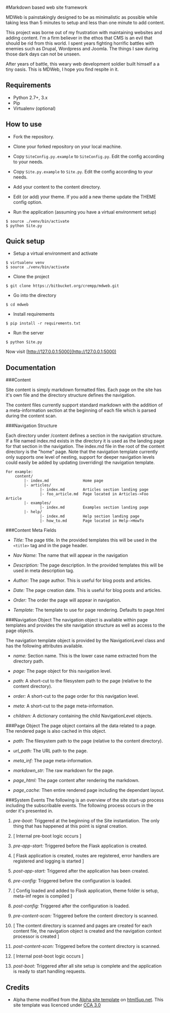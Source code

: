 #Markdown based web site framework

MDWeb is painstakingly designed to be as minimalistic as possible while taking less than 5 minutes to setup and less than one minute to add content.

This project was borne out of my frustration with maintaining websites and adding content. I'm a firm believer in the ethos that CMS is an evil that should be rid from this world. I spent years fighting horrific battles with enemies such as Drupal, Wordpress and Joomla. The things I saw during those dark days can not be unseen.

After years of battle, this weary web development soldier built himself a a tiny oasis. This is MDWeb, I hope you find respite in it.

## Requirements
* Python 2.7+, 3.x
* Pip
* Virtualenv (optional)

## How to use

* Fork the repository.

* Clone your forked repository on your local machine.

* Copy `SiteConfig.py.example` to `SiteConfig.py`. Edit the config according
  to your needs.
  
* Copy `Site.py.example` to `Site.py`. Edit the config according to your
  needs.
  
* Add your content to the content directory.

* Edit (or add) your theme. If you add a new theme update the THEME config
  option.
  
* Run the application (assuming you have a virtual environment setup)
```
$ source ./venv/bin/activate
$ python Site.py
```

## Quick setup
* Setup a virtual environment and activate
```
$ virtualenv venv
$ source ./venv/bin/activate
```
* Clone the project
```
$ git clone https://bitbucket.org/crempp/mdweb.git
```
* Go into the directory
```
$ cd mdweb
```
* Install requirements
```
$ pip install -r requirements.txt
```
* Run the server
```
$ python Site.py
```

Now visit [http://127.0.0.1:5000](http://127.0.0.1:5000)

## Documentation

###Content

Site content is simply markdown formatted files. Each page on the site has it's
own file and the directory structure defines the navigation.

The content files currently support standard markdown with the addition of a
meta-information section at the beginning of each file which is parsed during
the content scan.

###Navigation Structure

Each directory under /content defines a section in the navigation structure.
If a file named index.md exists in the directory it is used as the landing page
for that section in the navigation. The index.md file in the root of the
content directory is the "home" page. Note that the navigation template
currently only supports one level of nesting, support for deeper navigation
levels could easily be added by updating (overriding) the navigation template.

```
For example:
    content/
        |- index.md               Home page
        |- articles/
               |- index.md        Articles section landing page
               |- foo_article.md  Page located in Articles->Foo Article
        |- examples/
               |- index.md        Examples section landing page
        |- help/
               |- index.md        Help section landing page
               |- how_to.md       Page located in Help->HowTo
```

###Content Meta Fields
* *Title:* The page title. In the provided templates this will be used in the
`<title>` tag and in the page header.

* *Nav Name:* The name that will appear in the navigation

* *Description:* The page description. In the provided templates this will be
used in meta description tag.

* *Author:* The page author. This is useful for blog posts and articles.

* *Date:* The page creation date. This is useful for blog posts and articles.

* *Order:* The order the page will appear in navigation.

* *Template:* The template to use for page rendering. Defaults to page.html

###Navigation Object
The navigation object is available within page templates and provides the
site navigation structure as well as access to the page objects.

The navigation template object is provided by the NavigationLevel class and has
the following attributes available.

* *name:* Section name. This is the lower case name extracted from the 
directory path.

* *page:* The page object for this navigation level.

* *path:* A short-cut to the filesystem path to the page (relative 
to the content directory).

* *order:* A short-cut to the page order for this navigation level.

* *meta:* A short-cut to the page meta-information.

* *children:* A dictionary containing the child NavigationLevel objects.

###Page Object
The page object contains all the data related to a page. The rendered page
is also cached in this object.

* *path:* The filesystem path to the page (relative to the content directory).

* *url_path:* The URL path to the page.

* *meta_inf:* The page meta-information.

* *markdown_str:* The raw markdown for the page.

* *page_html:* The page content after rendering the markdown.

* *page_cache:* Then entire rendered page including the dependant layout.

###System Events
The following is an overview of the site start-up process including the
subscribable events. The following process occurs in the order it's presented
in.

1. *pre-boot:* Triggered at the beginning of the Site instantiation. The only
thing that has happened at this point is signal creation.

2. \[ Internal pre-boot logic occurs \]

3. *pre-app-start:* Triggered before the Flask application is created.

4. \[ Flask application is created, routes are registered, error handlers
are registered and logging is started \]

5. *post-app-start:* Triggered after the application has been created.

6. *pre-config:* Triggered before the configuration is loaded.

7. \[ Config loaded and added to Flask application, theme folder is setup,
meta-inf regex is compiled \]

8. *post-config:* Triggered after the configuration is loaded.

9. *pre-content-scan:* Triggered before the content directory is scanned.

10. \[ The content directory is scanned and pages are created for each content
file, the navigation object is created and the navigation context processor is
created \]

11. *post-content-scan:* Triggered before the content directory is scanned.

12. \[ Internal post-boot logic occurs \]

13. *post-boot:* Triggered after all site setup is complete and the application
is ready to start handling requests.

## Credits
* Alpha theme modified from the [Alpha site template](http://html5up.net/alpha) on [html5up.net](http://html5up.net).
This site template was licenced under [CCA 3.0](html5up.net/license)
